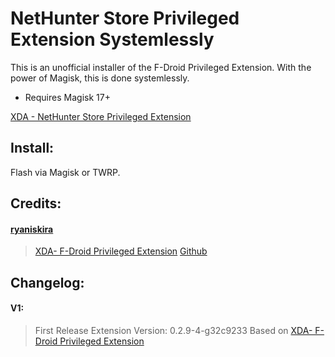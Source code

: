# NetHunter Store Privileged Extension Systemlessly

This is an unofficial installer of the F-Droid Privileged Extension. With the power of Magisk, this is done systemlessly.

* Requires Magisk 17+

[XDA - NetHunter Store Privileged Extension]()

## Install: 
Flash via Magisk or TWRP.

## Credits:

#### [ryaniskira](https://forum.xda-developers.com/member.php?s=d91ac7487ccde86591cb98f6d38f5326&u=5194259)
>[XDA- F-Droid Privileged Extension](https://forum.xda-developers.com/apps/magisk/module-f-droid-privileged-extension-t3587068#post71796001)
>[Github](https://github.com/Magisk-Modules-Repo/Fdroid-Priv)



## Changelog:

#### V1:
>First Release
>Extension Version: 0.2.9-4-g32c9233
>Based on [XDA- F-Droid Privileged Extension](https://forum.xda-developers.com/apps/magisk/module-f-droid-privileged-extension-t3587068#post71796001)